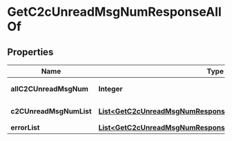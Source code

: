 

# GetC2cUnreadMsgNumResponseAllOf


## Properties

| Name | Type | Description | Notes |
|------------ | ------------- | ------------- | -------------|
|**allC2CUnreadMsgNum** | **Integer** | 单聊消息总未读数 |  [optional] |
|**c2CUnreadMsgNumList** | [**List&lt;GetC2cUnreadMsgNumResponseAllOfC2CUnreadMsgNumList&gt;**](GetC2cUnreadMsgNumResponseAllOfC2CUnreadMsgNumList.md) | 单聊会话List |  [optional] |
|**errorList** | [**List&lt;GetC2cUnreadMsgNumResponseAllOfErrorList&gt;**](GetC2cUnreadMsgNumResponseAllOfErrorList.md) |  |  [optional] |



